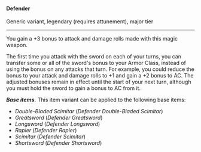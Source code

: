 #### Defender

Generic variant, legendary (requires attunement), major tier

---

You gain a +3 bonus to attack and damage rolls made with this magic weapon.

The first time you attack with the sword on each of your turns, you can transfer some or all of the sword's bonus to your Armor Class, instead of using the bonus on any attacks that turn. For example, you could reduce the bonus to your attack and damage rolls to +1 and gain a +2 bonus to AC. The adjusted bonuses remain in effect until the start of your next turn, although you must hold the sword to gain a bonus to AC from it.

***Base items.*** This item variant can be applied to the following base items:

- *Double-Bladed Scimitar* (*Defender Double-Bladed Scimitar*)
- *Greatsword* (*Defender Greatsword*)
- *Longsword* (*Defender Longsword*)
- *Rapier* (*Defender Rapier*)
- *Scimitar* (*Defender Scimitar*)
- *Shortsword* (*Defender Shortsword*)
